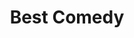 ---
title: "Best Comedy"
edition: 2018
film: a-simple-favor.md
image: https://m.media-amazon.com/images/M/MV5BMTUzNDc3NTM4M15BMl5BanBnXkFtZTgwMzYxNTM0NTM@._V1_FMjpg_UX1280_.jpg
type: award
weight: 16
---
